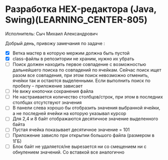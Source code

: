 # Разработка HEX-редактора (Java, Swing)(LEARNING_CENTER-805)

Исполнитель: Сыч Михаил Александрович

Добрый день, привожу замечания по задаче :

- [x] Ветка мастер в которую мержим должна быть пустой
- [x] class-файлы в репозитории не храним, нужно их убрать
- [ ] Поиск должен находить первое совпадение с возможностью дальнейшего поиска по совпадений по ячейкам. Сейчас поиск ищет разом все совпадения, при этом поиск невозможно отменить, ячейки так и остаются выделенными. Если выполнить поиск по пробелу – приложение зависает
- [ ] Не вижу кнопочки сохранения файла
- [ ] Не настраивается количество столбцов/строк, при этом в последних столбцах отсутствуют значения
- [ ] В панели слева хорошо бы отобразить значения выбранной ячейки, а не последней ячейки на которую указывал курсор
- [ ] Для 2,4 и 8 байт отображаются десятичное значение выделенного байта
- [ ] Пустая ячейка показывает десятичное значение  = 101
- [ ] Приложение зависло при открытии большого файла (размером в 1ГБ)
- [ ] Блок байт не удаляется/не вырезается ни со смещением ни с обнулением значений. Со вставкой все аналогично
